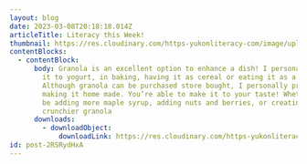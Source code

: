 ```yaml
---
layout: blog
date: 2023-03-08T20:18:18.014Z
articleTitle: Literacy this Week!
thumbnail: https://res.cloudinary.com/https-yukonliteracy-com/image/upload/q_35/v1680121303/granola_dyv5so.png
contentBlocks:
  - contentBlock:
      body: Granola is an excellent option to enhance a dish! I personally love adding
        it to yogurt, in baking, having it as cereal or eating it as a snack.
        Although granola can be purchased store bought, I personally prefer
        making it home made. You’re able to make it to your taste! Whether that
        be adding more maple syrup, adding nuts and berries, or creating a
        crunchier granola
      downloads:
        - downloadObject:
            downloadLink: https://res.cloudinary.com/https-yukonliteracy-com/image/upload/q_35/v1680121303/Granola_zl3euk.pdf
id: post-2RSRydHxA
---
```

